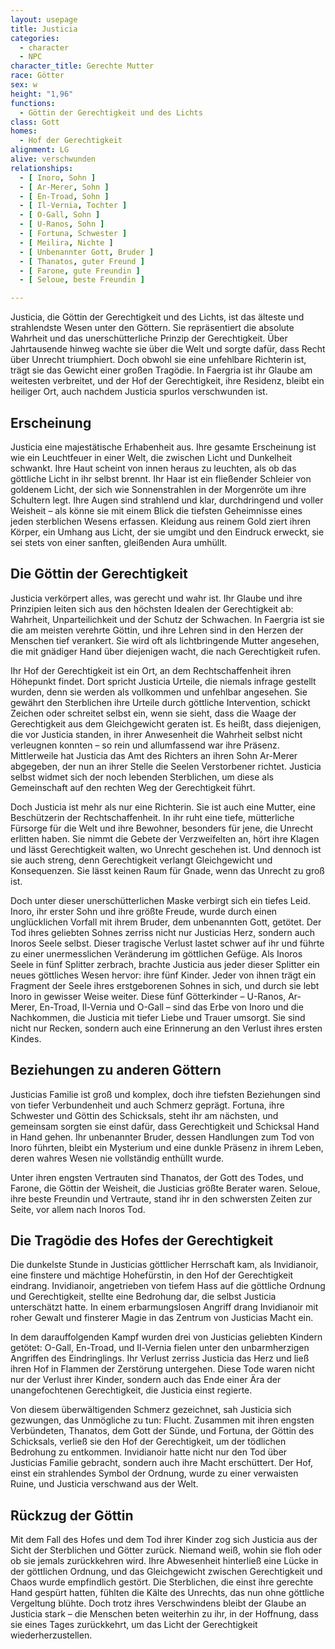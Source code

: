 ```yaml
---
layout: usepage
title: Justicia
categories:
  - character
  - NPC
character_title: Gerechte Mutter
race: Götter
sex: w
height: "1,96"
functions:
  - Göttin der Gerechtigkeit und des Lichts
class: Gott
homes:
  - Hof der Gerechtigkeit
alignment: LG
alive: verschwunden
relationships:
  - [ Inoro, Sohn ]
  - [ Ar-Merer, Sohn ]
  - [ En-Troad, Sohn ]
  - [ Il-Vernia, Tochter ]
  - [ O-Gall, Sohn ]
  - [ U-Ranos, Sohn ]
  - [ Fortuna, Schwester ]
  - [ Meilira, Nichte ]
  - [ Unbenannter Gott, Bruder ]
  - [ Thanatos, guter Freund ]
  - [ Farone, gute Freundin ]
  - [ Seloue, beste Freundin ]

---
```


Justicia, die Göttin der Gerechtigkeit und des Lichts, ist das älteste und strahlendste Wesen unter den Göttern. Sie
repräsentiert die absolute Wahrheit und das unerschütterliche Prinzip der Gerechtigkeit. Über Jahrtausende hinweg wachte
sie über die Welt und sorgte dafür, dass Recht über Unrecht triumphiert. Doch obwohl sie eine unfehlbare Richterin ist,
trägt sie das Gewicht einer großen Tragödie. In Faergria ist ihr Glaube am weitesten verbreitet, und der Hof der
Gerechtigkeit, ihre Residenz, bleibt ein heiliger Ort, auch nachdem Justicia spurlos verschwunden ist.

<!--more-->

## Erscheinung

Justicia eine majestätische Erhabenheit aus. Ihre gesamte Erscheinung ist wie ein Leuchtfeuer in einer Welt, die
zwischen Licht und Dunkelheit schwankt. Ihre Haut scheint von innen heraus zu leuchten, als ob das göttliche Licht in
ihr selbst brennt. Ihr Haar ist ein fließender Schleier von goldenem Licht, der sich wie Sonnenstrahlen in der
Morgenröte um ihre Schultern legt. Ihre Augen sind strahlend und klar, durchdringend und voller Weisheit – als könne sie
mit einem Blick die tiefsten Geheimnisse eines jeden sterblichen Wesens erfassen. Kleidung aus reinem Gold ziert ihren
Körper, ein Umhang aus Licht, der sie umgibt und den Eindruck erweckt, sie sei stets von einer sanften,
gleißenden Aura umhüllt.

## Die Göttin der Gerechtigkeit

Justicia verkörpert alles, was gerecht und wahr ist. Ihr Glaube und ihre Prinzipien leiten sich aus den höchsten Idealen
der Gerechtigkeit ab: Wahrheit, Unparteilichkeit und der Schutz der Schwachen. In Faergria ist sie die am meisten
verehrte Göttin, und ihre Lehren sind in den Herzen der Menschen tief verankert. Sie wird oft als lichtbringende Mutter
angesehen, die mit gnädiger Hand über diejenigen wacht, die nach Gerechtigkeit rufen.

Ihr Hof der Gerechtigkeit ist ein Ort, an dem Rechtschaffenheit ihren Höhepunkt findet. Dort spricht Justicia
Urteile, die niemals infrage gestellt wurden, denn sie werden als vollkommen und unfehlbar angesehen. Sie gewährt den
Sterblichen ihre Urteile durch göttliche Intervention, schickt Zeichen oder schreitet selbst ein, wenn sie sieht, dass
die Waage der Gerechtigkeit aus dem Gleichgewicht geraten ist. Es heißt, dass diejenigen, die vor Justicia standen, in
ihrer Anwesenheit die Wahrheit selbst nicht verleugnen konnten – so rein und allumfassend war ihre Präsenz. Mittlerweile
hat Justicia das Amt des Richters an ihren Sohn Ar-Merer abgegeben, der nun an ihrer Stelle die Seelen Verstorbener
richtet. Justicia selbst widmet sich der noch lebenden Sterblichen, um diese als Gemeinschaft auf den rechten Weg der
Gerechtigkeit führt.

Doch Justicia ist mehr als nur eine Richterin. Sie ist auch eine Mutter, eine Beschützerin der Rechtschaffenheit. In ihr
ruht eine tiefe, mütterliche Fürsorge für die Welt und ihre Bewohner, besonders für jene, die Unrecht erlitten haben.
Sie nimmt die Gebete der Verzweifelten an, hört ihre Klagen und lässt Gerechtigkeit walten, wo Unrecht geschehen ist.
Und dennoch ist sie auch streng, denn Gerechtigkeit verlangt Gleichgewicht und Konsequenzen. Sie lässt keinen Raum für
Gnade, wenn das Unrecht zu groß ist.

Doch unter dieser unerschütterlichen Maske verbirgt sich ein tiefes Leid. Inoro, ihr erster Sohn und ihre größte Freude,
wurde durch einen unglücklichen Vorfall mit ihrem Bruder, dem unbenannten Gott, getötet. Der Tod ihres geliebten Sohnes
zerriss nicht nur Justicias Herz, sondern auch Inoros Seele selbst. Dieser tragische Verlust lastet schwer auf ihr und
führte zu einer unermesslichen Veränderung im göttlichen Gefüge. Als Inoros Seele in fünf Splitter zerbrach, brachte
Justicia aus jeder dieser Splitter ein neues göttliches Wesen hervor: ihre fünf Kinder. Jeder von ihnen trägt ein
Fragment der Seele ihres erstgeborenen Sohnes in sich, und durch sie lebt Inoro in gewisser Weise weiter. Diese fünf
Götterkinder – U-Ranos, Ar-Merer, En-Troad, Il-Vernia und O-Gall – sind das Erbe von Inoro und die Nachkommen, die
Justicia mit tiefer Liebe und Trauer umsorgt. Sie sind nicht nur Recken, sondern auch eine Erinnerung an den Verlust
ihres ersten Kindes.

## Beziehungen zu anderen Göttern

Justicias Familie ist groß und komplex, doch ihre tiefsten Beziehungen sind von tiefer Verbundenheit und auch Schmerz
geprägt. Fortuna, ihre Schwester und Göttin des Schicksals, steht ihr am nächsten, und gemeinsam sorgten sie einst
dafür, dass Gerechtigkeit und Schicksal Hand in Hand gehen. Ihr unbenannter Bruder, dessen Handlungen zum Tod von Inoro
führten, bleibt ein Mysterium und eine dunkle Präsenz in ihrem Leben, deren wahres Wesen nie vollständig enthüllt wurde.

Unter ihren engsten Vertrauten sind Thanatos, der Gott des Todes, und Farone, die Göttin der Weisheit, die Justicias
größte Berater waren. Seloue, ihre beste Freundin und Vertraute, stand ihr in den schwersten Zeiten zur Seite, vor allem
nach Inoros Tod.

## Die Tragödie des Hofes der Gerechtigkeit

Die dunkelste Stunde in Justicias göttlicher Herrschaft kam, als Invidianoir, eine finstere und mächtige Hohefürstin, in
den Hof der Gerechtigkeit eindrang. Invidianoir, angetrieben von tiefem Hass auf die göttliche Ordnung und
Gerechtigkeit, stellte eine Bedrohung dar, die selbst Justicia unterschätzt hatte. In einem erbarmungslosen Angriff
drang Invidianoir mit roher Gewalt und finsterer Magie in das Zentrum von Justicias Macht ein.

In dem darauffolgenden Kampf wurden drei von Justicias geliebten Kindern getötet: O-Gall, En-Troad, und Il-Vernia fielen
unter den unbarmherzigen Angriffen des Eindringlings. Ihr Verlust zerriss Justicia das Herz und ließ ihren Hof in
Flammen der Zerstörung untergehen. Diese Tode waren nicht nur der Verlust ihrer Kinder, sondern auch das Ende einer Ära
der unangefochtenen Gerechtigkeit, die Justicia einst regierte.

Von diesem überwältigenden Schmerz gezeichnet, sah Justicia sich gezwungen, das Unmögliche zu tun: Flucht. Zusammen mit
ihren engsten Verbündeten, Thanatos, dem Gott der Sünde, und Fortuna, der Göttin des Schicksals, verließ sie den Hof der
Gerechtigkeit, um der tödlichen Bedrohung zu entkommen. Invidianoir hatte nicht nur den Tod über Justicias Familie
gebracht, sondern auch ihre Macht erschüttert. Der Hof, einst ein strahlendes Symbol der Ordnung, wurde zu einer
verwaisten Ruine, und Justicia verschwand aus der Welt.

## Rückzug der Göttin

Mit dem Fall des Hofes und dem Tod ihrer Kinder zog sich Justicia aus der Sicht der Sterblichen und Götter zurück.
Niemand weiß, wohin sie floh oder ob sie jemals zurückkehren wird. Ihre Abwesenheit hinterließ eine Lücke in der
göttlichen Ordnung, und das Gleichgewicht zwischen Gerechtigkeit und Chaos wurde empfindlich gestört. Die Sterblichen,
die einst ihre gerechte Hand gespürt hatten, fühlten die Kälte des Unrechts, das nun ohne göttliche Vergeltung blühte.
Doch trotz ihres Verschwindens bleibt der Glaube an Justicia stark – die Menschen beten weiterhin zu ihr, in der
Hoffnung, dass sie eines Tages zurückkehrt, um das Licht der Gerechtigkeit wiederherzustellen.